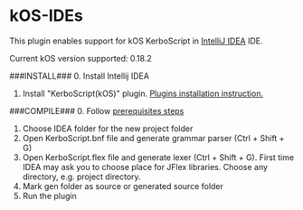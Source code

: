 # kOS-IDEs
This plugin enables support for kOS KerboScript in [IntelliJ IDEA](https://www.jetbrains.com/idea/) IDE.

Current kOS version supported: 0.18.2

###INSTALL###
0. Install Intellij IDEA
1. Install "KerboScript(kOS)" plugin. [Plugins installation instruction.](
https://www.jetbrains.com/idea/help/installing-updating-and-uninstalling-repository-plugins.html)

###COMPILE###
0. Follow [prerequisites steps](
http://www.jetbrains.org/intellij/sdk/docs/tutorials/custom_language_support/prerequisites.html)
1. Choose IDEA folder for the new project folder
2. Open KerboScript.bnf file and generate grammar parser (Ctrl + Shift + G)
3. Open KerboScript.flex file and generate lexer (Ctrl + Shift + G). First time IDEA may ask you to choose place for
JFlex libraries. Choose any directory, e.g. project directory.
4. Mark gen folder as source or generated source folder
5. Run the plugin
